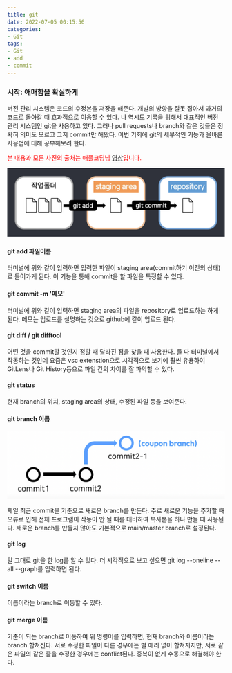 ```yaml
---
title: git
date: 2022-07-05 00:15:56
categories:
- Git
tags:
- Git
- add
- commit
---
```



### 시작: 애매함을 확실하게 

버전 관리 시스템은 코드의 수정본을 저장을 해준다. 개발의 방향을 잘못 잡아서 과거의 코드로 돌아갈 때 효과적으로 이용할 수 있다. 나 역시도 기록을 위해서 대표적인 버전 관리 시스템인 git을 사용하고 있다. 그러나 pull requests나 branch와 같은 것들은 정확히 의미도 모르고 그저 commit만 해왔다. 이번 기회에 git의 세부적인 기능과 올바른 사용법에 대해 공부해보려 한다. <br>

<span style="color:red">본 내용과 모든 사진의 출처는 애플코딩님 [영상](https://www.youtube.com/watch?v=sly2u8BIi9E&ab_channel=%EC%BD%94%EB%94%A9%EC%95%A0%ED%94%8C)입니다.</span>

<img src='https://raw.githubusercontent.com/jun3047/jun3047.github.io/master/assets/images/git-add-commit.png' alt='git-add-commit'>

#### git add 파일이름

터미널에 위와 같이 입력하면 입력한 파일이 staging area(commit하기 이전의 상태)로 들어가게 된다. 이 기능을 통해 commit을 할 파일을 특정할 수 있다.

#### git commit -m '메모'

터미널에 위와 같이 입력하면 staging area의 파일을 repository로 업로드하는 하게 된다. 메모는 업로드를 설명하는 것으로 github에 같이 업로드 된다.

#### git diff / git difftool

어떤 것을 commit할 것인지 정할 때 달라진 점을 찾을 때 사용한다. 둘 다 터미널에서 작동하는 것인데 요즘은 vsc extenstion으로 시각적으로 보기에 훨씬 유용하여 GitLens나 Git History등으로 파일 간의 차이를 잘 파악할 수 있다.

#### git status

현재 branch의 위치, staging area의 상태, 수정된 파일 등을 보여준다.

#### git branch 이름

<img src='https://raw.githubusercontent.com/jun3047/jun3047.github.io/master/assets/images/branch.png' alt='branch'>

제일 최근 commit을 기준으로 새로운 branch를 만든다. 주로 새로운 기능을 추가할 때 오류로 인해 전체 프로그램이 작동이 안 될 때를 대비하여 복사본을 하나 만들 때 사용된다. 새로운 branch를 만들지 않아도 기본적으로 main/master branch로 설정된다.

#### git log

말 그대로 git을 한 log를 알 수 있다. 더 시각적으로 보고 싶으면 git log --oneline --all --graph를 입력하면 된다.

#### git switch 이름

이름이라는 branch로 이동할 수 있다.

#### git merge 이름

기준이 되는 branch로 이동하여 위 명령어를 입력하면, 현재 branch와 이름이라는 branch 합쳐진다. 서로 수정한 파일이 다른 경우에는 별 에러 없이 합쳐지지만, 서로 같은 파일의 같은 줄을 수정한 경우에는 conflict된다. 중복이 없게 수동으로 해결해야 한다.